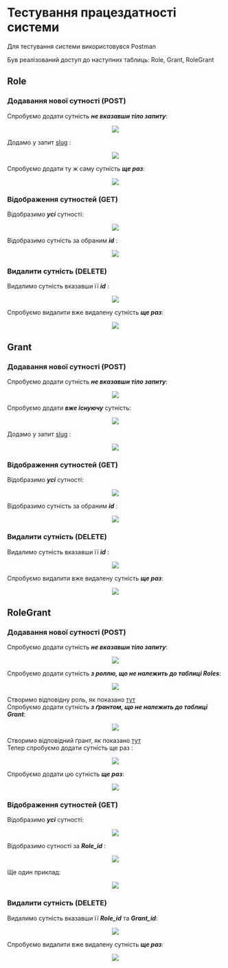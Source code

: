 # Тестування працездатності системи

Для тестування системи використовувся Postman  

Був реалізований доступ до наступних таблиць: Role, Grant, RoleGrant


## Role

<a name="addRole"></a>

### Додавання нової сутності (POST)

Спробуємо додати сутність ***не вказавши тіло запиту***:

<center>

![](../../assets/images/testScreenshots/Role/add_no_body.png )  

</center>

Додамо у запит [slug](../../design/README.md#role) :

<center>

![](../../assets/images/testScreenshots/Role/add_ok.png )  

</center>


Спробуємо додати ту ж саму сутність ***ще раз***:


<center>

![](../../assets/images/testScreenshots/Role/add_same.png )  

</center>


### Відображення сутностей (GET)

Відобразимо ***усі*** сутності:

<center>

![](../../assets/images/testScreenshots/Role/get_all.jpg )  

</center>

Відобразимо сутність за обраним ***id*** :

<center>

![](../../assets/images/testScreenshots/Role/get_with_id.png )  

</center>


### Видалити сутність (DELETE)

Видалимо сутність вказавши її ***id*** :

<center>

![](../../assets/images/testScreenshots/Role/delete_ok.png )  

</center>

Спробуємо видалити вже видалену сутність ***ще раз***:

<center>

![](../../assets/images/testScreenshots/Role/delete_same.png )  

</center>


## Grant

<a name="addGrant"></a>

### Додавання нової сутності (POST)

Спробуємо додати сутність ***не вказавши тіло запиту***:

<center>

![](../../assets/images/testScreenshots/Grant/post_without_body.png )  

</center>

Спробуємо додати ***вже існуючу*** сутність:

<center>

![](../../assets/images/testScreenshots/Grant/post_existed.png )  

</center>


Додамо у запит [slug](../../design/README.md#grant) :

<center>

![](../../assets/images/testScreenshots/Grant/post_ok.png )  

</center>

### Відображення сутностей (GET)

Відобразимо ***усі*** сутності:

<center>

![](../../assets/images/testScreenshots/Grant/get_all.jpg )  

</center>

Відобразимо сутність за обраним ***id*** :

<center>

![](../../assets/images/testScreenshots/Grant/get_by_id.png )  

</center>


### Видалити сутність (DELETE)

Видалимо сутність вказавши її ***id*** :

<center>

![](../../assets/images/testScreenshots/Grant/delete_ok.png )  

</center>

Спробуємо видалити вже видалену сутність ***ще раз***:

<center>

![](../../assets/images/testScreenshots/Grant/delete_same.png )  

</center>



## RoleGrant

### Додавання нової сутності (POST)

Спробуємо додати сутність ***не вказавши тіло запиту***:

<center>

![](../../assets/images/testScreenshots/RoleGrant/post_no_body.png )  

</center>

Спробуємо додати сутність ***з роллю, що не належить до таблиці Roles***:

<center>

![](../../assets/images/testScreenshots/RoleGrant/post_no_role.png )  

</center>

Створимо відповідну роль, як показано [тут](#addRole)  
Спробуємо додати сутність ***з ґрантом, що не належить до таблиці Grant***:  

<center>

![](../../assets/images/testScreenshots/RoleGrant/post_no_grant.png )  

</center>

Створимо відповідний ґрант, як показано [тут](#addGrant)  
Тепер спробуємо додати сутність ще раз :

<center>

![](../../assets/images/testScreenshots/RoleGrant/post_ok.png)  

</center>

Спробуємо додати цю сутність ***ще раз***:

<center>

![](../../assets/images/testScreenshots/RoleGrant/post_same.png )  

</center>



### Відображення сутностей (GET)

Відобразимо ***усі*** сутності:

<center>

![](../../assets/images/testScreenshots/RoleGrant/get_all.jpg )  

</center>

Відобразимо сутності за ***Role_id***  :

<center>

![](../../assets/images/testScreenshots/RoleGrant/get_by_id.png )  

</center>

Ще один приклад:

<center>

![](../../assets/images/testScreenshots/RoleGrant/get_by_id_long.png )  

</center>

### Видалити сутність (DELETE)

Видалимо сутність вказавши її ***Role_id*** та ***Grant_id***:

<center>

![](../../assets/images/testScreenshots/RoleGrant/delete_ok.png )  

</center>

Спробуємо видалити вже видалену сутність ***ще раз***:

<center>

![](../../assets/images/testScreenshots/RoleGrant/delete_same.png )  

</center>